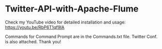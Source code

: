 # Twitter-API-with-Apache-Flume
Check my YouTube video for detailed installation and usage: https://youtu.be/RbP6T1qf9IA

Commands for Command Prompt are in the Commands.txt file.
Twitter Conf. is also attached. Thank you!

